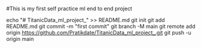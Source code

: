 #This is my first self practice ml end to end project


echo "# TitanicData_ml_project_" >> README.md
git init
git add README.md
git commit -m "first commit"
git branch -M main
git remote add origin https://github.com/Pratikdate/TitanicData_ml_project_.git
git push -u origin main